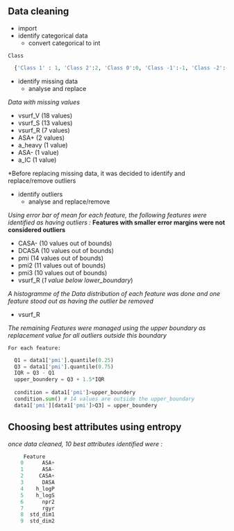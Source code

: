 ## Data cleaning

- import
- identify categorical data
    - convert categorical to int

`Class`
```python
  {'Class 1' : 1, 'Class 2':2, 'Class 0':0, 'Class -1':-1, 'Class -2':-2}
```
- identify missing data
    - analyse and replace
      
 *Data with missing values*
- vsurf_V (18 values)
- vsurf_S (13 values)
- vsurf_R (7 values)
- ASA+  (2 values)
- a_heavy (1 value)
- ASA- (1 value)
- a_IC (1 value)

*Before replacing missing data, it was decided to identify and replace/remove outliers

- identify outliers 
    - analyse and replace/remove

*Using error bar of mean for each feature, the following features were identified as having outliers :*
**Features with smaller error margins were not considered outliers**
- CASA- (10 values out of bounds)
- DCASA (10 values out of bounds)
- pmi (14 values out of bounds)
- pmi2 (11 values out of bounds)
- pmi3 (10 values out of bounds)
- vsurf_R (*1 value below lower_boundary*)

*A histogramme of the Data distribution of each feature was done and one feature stood out as having the outlier be removed*

- vsurf_R

*The remaining Features were managed using the upper boundary as replacement value for all outliers outside this boundary*

`For each feature:`
```python
  Q1 = data1['pmi'].quantile(0.25)
  Q3 = data1['pmi'].quantile(0.75)
  IQR = Q3 - Q1
  upper_boundery = Q3 + 1.5*IQR
  
  condition = data1['pmi']>upper_boundery
  condition.sum() # 14 values are outside the upper_boundary
  data1['pmi'][data1['pmi']>Q3] = upper_boundery
```

## Choosing best attributes using entropy
*once data cleaned, 10 best attributes identified were :*


```python
     Feature
    0      ASA+
    1      ASA-
    2     CASA+
    3      DASA
    4    h_logP
    5    h_logS
    6      npr2
    7      rgyr
    8  std_dim1
    9  std_dim2
```


